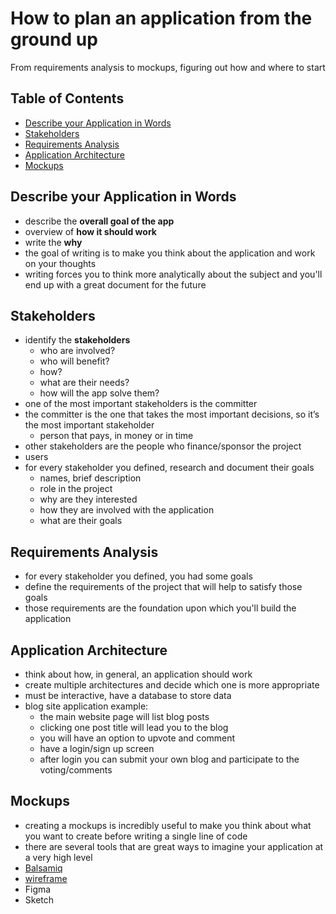 # How to plan an application from the ground up

From requirements analysis to mockups, figuring out how and where to start

## Table of Contents <!-- omit in toc -->

- [Describe your Application in Words](#describe-your-application-in-words)
- [Stakeholders](#stakeholders)
- [Requirements Analysis](#requirements-analysis)
- [Application Architecture](#application-architecture)
- [Mockups](#mockups)


## Describe your Application in Words

- describe the **overall goal of the app**
- overview of **how it should work**
- write the **why**
- the goal of writing is to make you think about the application and work on your thoughts
- writing forces you to think more analytically about the subject and you'll end up with a great document for the future


## Stakeholders

- identify the **stakeholders**
  - who are involved?
  - who will benefit?
  - how?
  - what are their needs?
  - how will the app solve them?
- one of the most important stakeholders is the committer
- the committer is the one that takes the most important decisions, so it’s the most important stakeholder
  - person that pays, in money or in time
- other stakeholders are the people who finance/sponsor the project
- users
- for every stakeholder you defined, research and document their goals
  - names, brief description
  - role in the project
  - why are they interested
  - how they are involved with the application
  - what are their goals


## Requirements Analysis

- for every stakeholder you defined, you had some goals
- define the requirements of the project that will help to satisfy those goals
- those requirements are the foundation upon which you'll build the application


## Application Architecture

- think about how, in general, an application should work
- create multiple architectures and decide which one is more appropriate
- must be interactive, have a database to store data
- blog site application example:
  - the main website page will list blog posts
  - clicking one post title will lead you to the blog
  - you will have an option to upvote and comment
  - have a login/sign up screen
  - after login you can submit your own blog and participate to the voting/comments


## Mockups

- creating a mockups is incredibly useful to make you think about what you want to create before writing a single line of code
- there are several tools that are great ways to imagine your application at a very high level
- [Balsamiq](https://balsamiq.com/)
- [wireframe](https://wireframe.cc/)
- Figma
- Sketch
